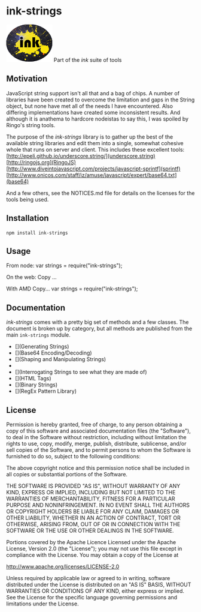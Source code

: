 # ink-strings #
![ink strings logo](etc/splat.png "ink!")
Part of the *ink* suite of tools

## Motivation ##
JavaScript string support isn't all that and a bag of chips. A number of libraries have been created to overcome the limitation and gaps in
the String object, but none have met all of the needs I have encountered. Also differing implementations have created some inconsistent results.
And although it is anathema to hardcore nodeistas to say this, I was spoiled by Ringo's string tools.

The purpose of the *ink-strings* library is to gather up the best of the available string libraries and edit them into a single, somewhat
cohesive whole that runs on server and client. This includes these excellent tools:
[http://epeli.github.io/underscore.string/](underscore.string)
[http://ringojs.org](RingoJS)
[http://www.diveintojavascript.com/projects/javascript-sprintf](sprintf)
[http://www.onicos.com/staff/iz/amuse/javascript/expert/base64.txt](base64)

And a few others, see the NOTICES.md file for details on the licenses for the tools being used.

## Installation ##

	npm install ink-strings

## Usage ##
From node:
	var strings = require("ink-strings");

On the web:
	Copy ...
	<script src=""></script>

With AMD
	Copy...
	var strings = require("ink-strings");

## Documentation ##
*ink-strings* comes with a pretty big set of methods and a few classes. The document is broken up by category, but all methods
are published from the main `ink-strings` module.

* [](Generating Strings)
* [](Base64 Encoding/Decoding)
* [](Shaping and Manipulating Strings)
* [](sprintf)
* [](Interrogating Strings to see what they are made of)
* [](HTML Tags)
* [](Binary Strings)
* [](RegEx Pattern Library)

## License ##
Permission is hereby granted, free of charge, to any person
obtaining a copy of this software and associated documentation
files (the "Software"), to deal in the Software without
restriction, including without limitation the rights to use,
copy, modify, merge, publish, distribute, sublicense, and/or sell
copies of the Software, and to permit persons to whom the
Software is furnished to do so, subject to the following
conditions:

The above copyright notice and this permission notice shall be
included in all copies or substantial portions of the Software.

THE SOFTWARE IS PROVIDED "AS IS", WITHOUT WARRANTY OF ANY KIND,
EXPRESS OR IMPLIED, INCLUDING BUT NOT LIMITED TO THE WARRANTIES
OF MERCHANTABILITY, FITNESS FOR A PARTICULAR PURPOSE AND
NONINFRINGEMENT. IN NO EVENT SHALL THE AUTHORS OR COPYRIGHT
HOLDERS BE LIABLE FOR ANY CLAIM, DAMAGES OR OTHER LIABILITY,
WHETHER IN AN ACTION OF CONTRACT, TORT OR OTHERWISE, ARISING
FROM, OUT OF OR IN CONNECTION WITH THE SOFTWARE OR THE USE OR
OTHER DEALINGS IN THE SOFTWARE.

Portions covered by the Apache Licence
Licensed under the Apache License, Version 2.0 (the "License");
you may not use this file except in compliance with the License.
You may obtain a copy of the License at

http://www.apache.org/licenses/LICENSE-2.0

Unless required by applicable law or agreed to in writing, software
distributed under the License is distributed on an "AS IS" BASIS,
WITHOUT WARRANTIES OR CONDITIONS OF ANY KIND, either express or implied.
See the License for the specific language governing permissions and
limitations under the License.




